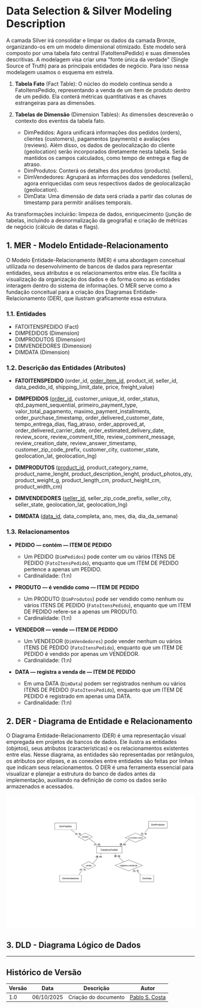 # Data Selection & Silver Modeling Description

A camada Silver irá consolidar e limpar os dados da camada Bronze, organizando-os em um modelo dimensional otimizado. Este modelo será composto por uma tabela fato central (FatoItensPedido) e suas dimensões descritivas. A modelagem visa criar uma "fonte única da verdade" (Single Source of Truth) para as principais entidades de negócio. Para isso nessa modelagem usamos o esquema em estrela. 

1. **Tabela Fato** (Fact Table): O núcleo do modelo continua sendo a FatoItensPedido, representando a venda de um item de produto dentro de um pedido. Ela conterá métricas quantitativas e as chaves estrangeiras para as dimensões.

2. **Tabelas de Dimensão** (Dimension Tables): As dimensões descreverão o contexto dos eventos da tabela fato.

   * DimPedidos: Agora unificará informações dos pedidos (orders), clientes (customers), pagamentos (payments) e avaliações (reviews). Além disso, os dados de geolocalização do cliente (geolocation) serão incorporados diretamente nesta tabela. Serão mantidos os campos calculados, como tempo de entrega e flag de atraso.
   * DimProdutos: Conterá os detalhes dos produtos (products).
   * DimVendedores: Agrupará as informações dos vendedores (sellers), agora enriquecidas com seus respectivos dados de geolocalização (geolocation).
   * DimData: Uma dimensão de data será criada a partir das colunas de timestamp para permitir análises temporais.

As transformações incluirão: limpeza de dados, enriquecimento (junção de tabelas, incluindo a desnormalização da geografia) e criação de métricas de negócio (cálculo de datas e flags).

## 1. MER - Modelo Entidade-Relacionamento

O Modelo Entidade-Relacionamento (MER) é uma abordagem conceitual utilizada no desenvolvimento de bancos de dados para representar entidades, seus atributos e os relacionamentos entre elas. Ele facilita a visualização da organização dos dados e da forma como as entidades interagem dentro do sistema de informações. O MER serve como a fundação conceitual para a criação dos Diagramas Entidade-Relacionamento (DER), que ilustram graficamente essa estrutura.

### 1.1. Entidades

* FATOITENSPEDIDO (Fact)
* DIMPEDIDOS (Dimension)
* DIMPRODUTOS (Dimension)
* DIMVENDEDORES (Dimension)
* DIMDATA (Dimension)

### 1.2. Descrição das Entidades (Atributos)

* **FATOITENSPEDIDO&#x20;**(order\_id, <ins>order\_item\_id</ins>, product\_id, seller\_id, data\_pedido\_id, shipping_limit_date, price, freight_value)

* **DIMPEDIDOS&#x20;**(<ins>order\_id</ins>, customer\_unique\_id, order_status, qtd_payment_sequential, primeiro_payment_type, valor\_total\_pagamento, maximo_payment_installments, order_purchase_timestamp, order_delivered_customer_date, tempo\_entrega\_dias, flag\_atraso, order_approved_at, order_delivered_carrier_date, order_estimated_delivery_date, review_score, review_comment_title, review_comment_message, review_creation_date, review_answer_timestamp, customer_zip_code_prefix, customer_city, customer_state, geolocation_lat, geolocation_lng)

* **DIMPRODUTOS&#x20;**(<ins>product\_id</ins>, product_category_name, product_name_lenght, product_description_lenght, product_photos_qty, product_weight_g, product_length_cm, product_height_cm, product_width_cm)

* **DIMVENDEDORES&#x20;**(<ins>seller\_id</ins>, seller_zip_code_prefix, seller_city, seller_state, geolocation_lat, geolocation_lng)

* **DIMDATA&#x20;**(<ins>data\_id</ins>, data\_completa, ano, mes, dia, dia\_da\_semana)

### 1.3. Relacionamentos

* **PEDIDO — contém — ITEM DE PEDIDO**
    * Um PEDIDO (`DimPedidos`) pode conter um ou vários ITENS DE PEDIDO (`FatoItensPedido`), enquanto que um ITEM DE PEDIDO pertence a apenas um PEDIDO.
    * Cardinalidade: (1:n)

* **PRODUTO — é vendido como — ITEM DE PEDIDO**
    * Um PRODUTO (`DimProdutos`) pode ser vendido como nenhum ou vários ITENS DE PEDIDO (`FatoItensPedido`), enquanto que um ITEM DE PEDIDO refere-se a apenas um PRODUTO.
    * Cardinalidade: (1:n)

* **VENDEDOR — vende — ITEM DE PEDIDO**
    * Um VENDEDOR (`DimVendedores`) pode vender nenhum ou vários ITENS DE PEDIDO (`FatoItensPedido`), enquanto que um ITEM DE PEDIDO é vendido por apenas um VENDEDOR.
    * Cardinalidade: (1:n)

* **DATA — registra a venda de — ITEM DE PEDIDO**
    * Em uma DATA (`DimData`) podem ser registrados nenhum ou vários ITENS DE PEDIDO (`FatoItensPedido`), enquanto que um ITEM DE PEDIDO é registrado em apenas uma DATA.
    * Cardinalidade: (1:n)


## 2. DER - Diagrama de Entidade e Relacionamento

O Diagrama Entidade-Relacionamento (DER) é uma representação visual empregada em projetos de bancos de dados. Ele ilustra as entidades (objetos), seus atributos (características) e os relacionamentos existentes entre elas. Nesse diagrama, as entidades são representadas por retângulos, os atributos por elipses, e as conexões entre entidades são feitas por linhas que indicam seus relacionamentos. O DER é uma ferramenta essencial para visualizar e planejar a estrutura do banco de dados antes da implementação, auxiliando na definição de como os dados serão armazenados e acessados.

![DER-simplificado](DER-simplificado.svg)

## 3. DLD - Diagrama Lógico de Dados


---

## Histórico de Versão

| Versão | Data       | Descrição            | Autor                                           |
| ------ | ---------- | -------------------- | ----------------------------------------------- |
| 1.0    | 06/10/2025 | Criação do documento | [Pablo S. Costa](https://github.com/pabloheika) |
